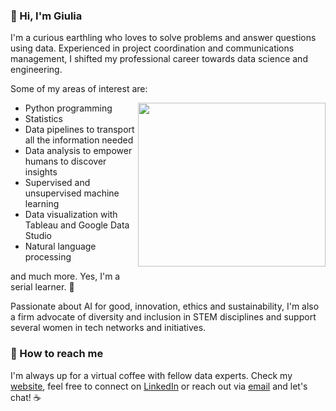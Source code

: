 ### 🚀 Hi, I'm Giulia

I'm a curious earthling who loves to solve problems and answer questions using data. Experienced in project coordination and communications management, I shifted my professional career towards data science and engineering.

Some of my areas of interest are:


<img align="right" src="https://media.giphy.com/media/heIX5HfWgEYlW/giphy.gif" width="300" height="262" style="padding-bottom:20px" />

- Python programming
- Statistics
- Data pipelines to transport all the information needed
- Data analysis to empower humans to discover insights
- Supervised and unsupervised machine learning
- Data visualization with Tableau and Google Data Studio
- Natural language processing

and much more. Yes, I'm a serial learner. 🧠

Passionate about AI for good, innovation, ethics and sustainability, I'm also a firm advocate of diversity and inclusion in STEM disciplines and support several women in tech networks and initiatives.

### 💬 How to reach me 

I'm always up for a virtual coffee with fellow data experts. Check my [website](https://www.giuliabrambilla.com/), feel free to connect on [LinkedIn](https://www.linkedin.com/in/giuliabrambilla/) or reach out via [email](mailto:giuliabrambillapress@gmail.com) and let's chat! ☕️
